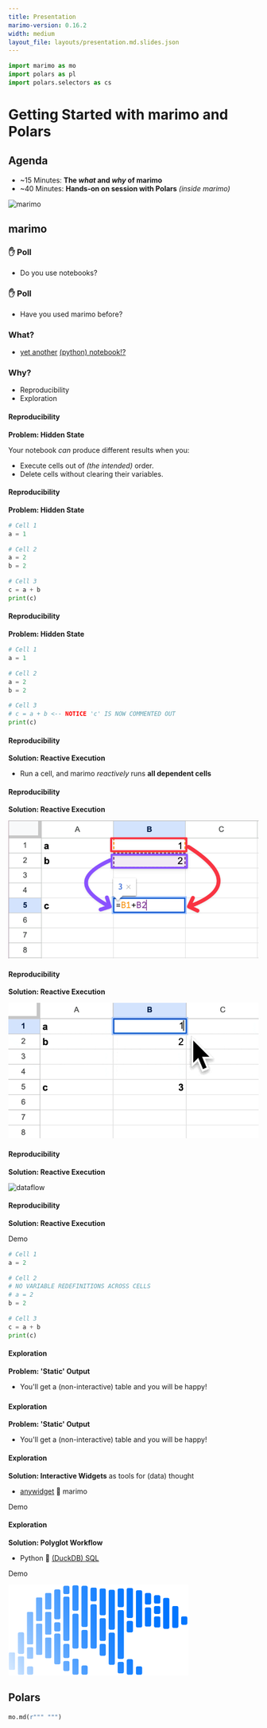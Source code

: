 ```yaml
---
title: Presentation
marimo-version: 0.16.2
width: medium
layout_file: layouts/presentation.md.slides.json
---
```


```python {.marimo}
import marimo as mo
import polars as pl
import polars.selectors as cs
```

# Getting Started with marimo and Polars
<!---->
## Agenda
- ~15 Minutes: **The _what_ and _why_ of marimo**
- ~40 Minutes: **Hands-on on session with Polars** *(inside marimo)*
<!---->
![marimo](https://marimo.io/logotype-wide.svg)
## marimo
<!---->
### ✋ Poll

- Do you use notebooks?
<!---->
### ✋ Poll

- Have you used marimo before?
<!---->
### What?

- [yet another](https://jupyter.org/) [(python) notebook!?](https://colab.google/)
<!---->
### Why?

- Reproducibility
- Exploration
<!---->
#### Reproducibility

**Problem: Hidden State**

Your notebook *can* produce different results when you:

- Execute cells out of *(the intended)* order.
- Delete cells without clearing their variables.
<!---->
#### Reproducibility

**Problem: Hidden State**

```python
# Cell 1
a = 1
```
```python
# Cell 2
a = 2
b = 2
```
```python
# Cell 3
c = a + b
print(c)
```
<!---->
#### Reproducibility

**Problem: Hidden State**

```python
# Cell 1
a = 1
```
```python
# Cell 2
a = 2
b = 2
```
```python
# Cell 3
# c = a + b <-- NOTICE 'c' IS NOW COMMENTED OUT
print(c)
```
<!---->
#### Reproducibility

**Solution: Reactive Execution**

- Run a cell, and marimo _reactively_ runs **all dependent cells**
<!---->
#### Reproducibility

**Solution: Reactive Execution**

![](./public/spreadsheet_annotated.png)
<!---->
#### Reproducibility

**Solution: Reactive Execution**

![demo](./public/spreadsheet.gif)
<!---->
#### Reproducibility

**Solution: Reactive Execution**

![dataflow](https://marimo.io/images/blog/31/compiler-v2.png)
<!---->
#### Reproducibility

**Solution: Reactive Execution**

Demo

```python {.marimo name="cell1"}
# Cell 1
a = 2
```

```python {.marimo name="cell2"}
# Cell 2
# NO VARIABLE REDEFINITIONS ACROSS CELLS
# a = 2
b = 2
```

```python {.marimo name="cell3"}
# Cell 3
c = a + b
print(c)
```

#### Exploration

**Problem: 'Static' Output**

- You'll get a (non-interactive) table and you will be happy!
<!---->
###
<!---->
#### Exploration

**Problem: 'Static' Output**

- You'll get a (non-interactive) table and you will be happy!
<!---->
#### Exploration

**Solution: Interactive Widgets** as tools for (data) thought

- [anywidget](https://anywidget.dev/en/getting-started/) 🤝 marimo

Demo
<!---->
#### Exploration

**Solution: Polyglot Workflow**

- Python 🤝 [(DuckDB) SQL](https://duckdb.com/)

Demo
<!---->
![polars](https://raw.githubusercontent.com/pola-rs/polars-static/refs/heads/master/logos/polars_logo_blue.svg)
## Polars

```python {.marimo hide_code="true"}
mo.md(r""" """)
```